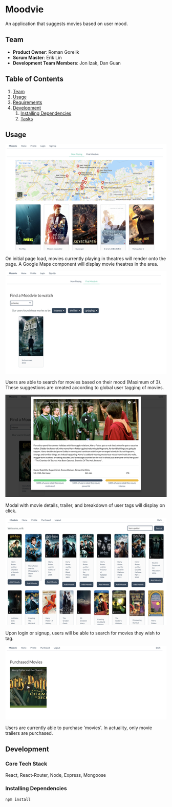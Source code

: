 # Moodvie

An application that suggests movies based on user mood.

## Team

  - __Product Owner__: Roman Gorelik
  - __Scrum Master__: Erik Lin
  - __Development Team Members__: Jon Izak, Dan Guan

## Table of Contents

1. [Team](#team)
1. [Usage](#Usage)
1. [Requirements](#requirements)
1. [Development](#development)
    1. [Installing Dependencies](#installing-dependencies)
    1. [Tasks](#tasks)

## Usage

![alt text](screenshots/landing_page.png)

On initial page load, movies currently playing in theatres will render onto the page. A Google Maps component will display movie theatres in the area.

![alt_text](screenshots/mood_search.png)

Users are able to search for movies based on their mood (Maximum of 3). These suggestions are created according to global user tagging of movies.

![alt_text](screenshots/rating_breakdown.png)

Modal with movie details, trailer, and breakdown of user tags will display on click.

![alt_text](screenshots/screenshot.png)

Upon login or signup, users will be able to search for movies they wish to tag.

![alt_text](screenshots/purchased.png)

Users are currently able to purchase 'movies'. In actuality, only movie trailers are purchased.

## Development

### Core Tech Stack
React, React-Router, Node, Express, Mongoose

### Installing Dependencies
```sh
npm install
```
